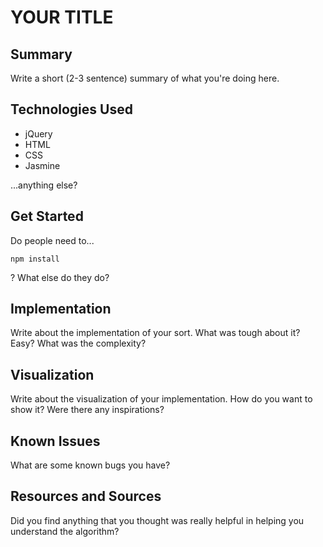 # YOUR TITLE

## Summary

Write a short (2-3 sentence) summary of what you're doing here.

## Technologies Used

* jQuery
* HTML
* CSS
* Jasmine

...anything else?

## Get Started

Do people need to...

```
npm install
```

? What else do they do?

## Implementation

Write about the implementation of your sort. What was tough about it? Easy? What was the complexity?

## Visualization

Write about the visualization of your implementation. How do you want to show it? Were there any inspirations?

## Known Issues

What are some known bugs you have?

## Resources and Sources

Did you find anything that you thought was really helpful in helping you understand the algorithm?